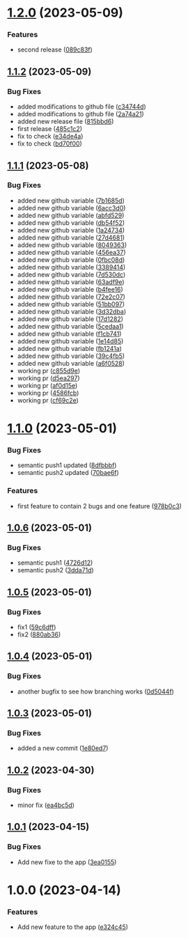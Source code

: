# [1.2.0](https://github.com/chamarasanjeewa/next-app/compare/v1.1.2...v1.2.0) (2023-05-09)


### Features

* second release ([089c83f](https://github.com/chamarasanjeewa/next-app/commit/089c83fd718f76dd9c6ce2081aff82605307d242))

## [1.1.2](https://github.com/chamarasanjeewa/next-app/compare/v1.1.1...v1.1.2) (2023-05-09)


### Bug Fixes

* added modifications to github file ([c34744d](https://github.com/chamarasanjeewa/next-app/commit/c34744df0a56f7fc97a741633cc90cfbe61fcbbf))
* added modifications to github file ([2a74a21](https://github.com/chamarasanjeewa/next-app/commit/2a74a213d0e7f008d26c821f9d23fd18b538c04c))
* added new release file ([815bbd6](https://github.com/chamarasanjeewa/next-app/commit/815bbd6ffee1db91b1aae4394986a72d40999099))
* first release ([485c1c2](https://github.com/chamarasanjeewa/next-app/commit/485c1c2d2024d41043a89008c23ff4bc3f511fb9))
* fix to check ([e34de4a](https://github.com/chamarasanjeewa/next-app/commit/e34de4a6d2f9dff9e54b48ab2698f22358b63012))
* fix to check ([bd70f00](https://github.com/chamarasanjeewa/next-app/commit/bd70f004b0378109fecfb7050ce353a7ba91fc61))

## [1.1.1](https://github.com/chamarasanjeewa/next-app/compare/v1.1.0...v1.1.1) (2023-05-08)


### Bug Fixes

* added new github variable ([7b1685d](https://github.com/chamarasanjeewa/next-app/commit/7b1685d8dfc2da92e77ded54dff91afacf757d41))
* added new github variable ([6acc3d0](https://github.com/chamarasanjeewa/next-app/commit/6acc3d08dac3e3d34765ba83edfe25ea6b065e37))
* added new github variable ([abfd529](https://github.com/chamarasanjeewa/next-app/commit/abfd5295e26d9532b5337ea65b1947ed67e8bcc2))
* added new github variable ([db54f52](https://github.com/chamarasanjeewa/next-app/commit/db54f52c3f93c660985e988f7cc1a70d112ba8ff))
* added new github variable ([1a24734](https://github.com/chamarasanjeewa/next-app/commit/1a2473461446545a8a3cb5ac25be9e822daede4e))
* added new github variable ([27d4681](https://github.com/chamarasanjeewa/next-app/commit/27d468123d253347b4cc8f4039f60d27f7706b78))
* added new github variable ([8049363](https://github.com/chamarasanjeewa/next-app/commit/80493632705896d855b6d7f65aea378369351945))
* added new github variable ([456ea37](https://github.com/chamarasanjeewa/next-app/commit/456ea379e680e35329962962719831d694d8795a))
* added new github variable ([0fbc08d](https://github.com/chamarasanjeewa/next-app/commit/0fbc08d1c7bade4beb78eb6eb903d1cfce9fb029))
* added new github variable ([3389414](https://github.com/chamarasanjeewa/next-app/commit/338941449401c16c4cede1043118cbcdd9e6fdd0))
* added new github variable ([7d530dc](https://github.com/chamarasanjeewa/next-app/commit/7d530dc4acd313b208334e3086a93003976272aa))
* added new github variable ([63adf9e](https://github.com/chamarasanjeewa/next-app/commit/63adf9e983122807a591db164fec9b84b48ec5a8))
* added new github variable ([b4fee16](https://github.com/chamarasanjeewa/next-app/commit/b4fee16c77c6c0173886813f8c8cff245afe08e8))
* added new github variable ([72e2c07](https://github.com/chamarasanjeewa/next-app/commit/72e2c07260cb81e7c1d95723294047fa8d73bf15))
* added new github variable ([51bb097](https://github.com/chamarasanjeewa/next-app/commit/51bb0973ccc9da93c4167bc8529e30b169c2a681))
* added new github variable ([3d32dba](https://github.com/chamarasanjeewa/next-app/commit/3d32dbab6459faa35d6275f209d19b54628e9b0a))
* added new github variable ([17d1282](https://github.com/chamarasanjeewa/next-app/commit/17d1282c59bb1a7f3b22192c2f6e109b7990ee5a))
* added new github variable ([5cedaa1](https://github.com/chamarasanjeewa/next-app/commit/5cedaa1871f96db6fb52f3a1cead85edf8be2845))
* added new github variable ([f1cb741](https://github.com/chamarasanjeewa/next-app/commit/f1cb741b05fab6393bfa882e1cd78c3392872197))
* added new github variable ([1e14d85](https://github.com/chamarasanjeewa/next-app/commit/1e14d850fb15758da0e83ea23ea1c585802e031a))
* added new github variable ([fb1241a](https://github.com/chamarasanjeewa/next-app/commit/fb1241ab3961de7ccff17aafa12191958f245071))
* added new github variable ([39c4fb5](https://github.com/chamarasanjeewa/next-app/commit/39c4fb5644a99f0fced87409a72de4db240c7730))
* added new github variable ([a6f0528](https://github.com/chamarasanjeewa/next-app/commit/a6f052814f856ec11ffac94198a7c6d3d78a4839))
* working pr ([c855d9e](https://github.com/chamarasanjeewa/next-app/commit/c855d9ea239a6cac8aa9bef9b4e1a266892760bb))
* working pr ([d5ea297](https://github.com/chamarasanjeewa/next-app/commit/d5ea297b6b80cc9908b68f3424331276af449103))
* working pr ([af0d15e](https://github.com/chamarasanjeewa/next-app/commit/af0d15e415e8e0c3fd4578bdd6debee0d43d31c1))
* working pr ([4586fcb](https://github.com/chamarasanjeewa/next-app/commit/4586fcbb6ddfa314bb1c9a722f1695dac7b977d1))
* working pr ([cf69c2e](https://github.com/chamarasanjeewa/next-app/commit/cf69c2edf564f0154b14ea7eec4cd999b470ebaa))

# [1.1.0](https://github.com/chamarasanjeewa/next-app/compare/v1.0.6...v1.1.0) (2023-05-01)


### Bug Fixes

* semantic push1 updated ([8dfbbbf](https://github.com/chamarasanjeewa/next-app/commit/8dfbbbf7ca5dbf00d606811dee596d81a8ad0774))
* semantic push2 updated ([70bae6f](https://github.com/chamarasanjeewa/next-app/commit/70bae6f55a9a6dd7af869d458c2bcd40076fa981))


### Features

* first feature to contain 2 bugs and one feature ([978b0c3](https://github.com/chamarasanjeewa/next-app/commit/978b0c3996e9f886b7a9a0175d176271caf54db0))

## [1.0.6](https://github.com/chamarasanjeewa/next-app/compare/v1.0.5...v1.0.6) (2023-05-01)


### Bug Fixes

* semantic push1 ([4726d12](https://github.com/chamarasanjeewa/next-app/commit/4726d12bf7668ebf163c2e739ed30c118839c0ba))
* semantic push2 ([3dda71d](https://github.com/chamarasanjeewa/next-app/commit/3dda71d99389eaf278cb256cd45ea239d2a71a54))

## [1.0.5](https://github.com/chamarasanjeewa/next-app/compare/v1.0.4...v1.0.5) (2023-05-01)


### Bug Fixes

* fix1 ([59c6dff](https://github.com/chamarasanjeewa/next-app/commit/59c6dff1e29833d06f1ea0ca7a4bbbf40e9b2886))
* fix2 ([880ab36](https://github.com/chamarasanjeewa/next-app/commit/880ab36a5a9714019957a3e0b41f66c1fb7d2cf8))

## [1.0.4](https://github.com/chamarasanjeewa/next-app/compare/v1.0.3...v1.0.4) (2023-05-01)


### Bug Fixes

* another bugfix to see how branching works ([0d5044f](https://github.com/chamarasanjeewa/next-app/commit/0d5044f0fe66ae24a177a3adb7321cd12afe73d2))

## [1.0.3](https://github.com/chamarasanjeewa/next-app/compare/v1.0.2...v1.0.3) (2023-05-01)


### Bug Fixes

* added a new commit ([1e80ed7](https://github.com/chamarasanjeewa/next-app/commit/1e80ed7326852b4b56a4db3b656718ee91ad6fd1))

## [1.0.2](https://github.com/chamarasanjeewa/next-app/compare/v1.0.1...v1.0.2) (2023-04-30)


### Bug Fixes

* minor fix ([ea4bc5d](https://github.com/chamarasanjeewa/next-app/commit/ea4bc5dc72598ed3c96c04a8e14314a73c48ed5b))

## [1.0.1](https://github.com/chamarasanjeewa/next-app/compare/v1.0.0...v1.0.1) (2023-04-15)


### Bug Fixes

* Add new fixe to the app ([3ea0155](https://github.com/chamarasanjeewa/next-app/commit/3ea015518dd73a4124ba82cb4b61f078d5c69335))

# 1.0.0 (2023-04-14)


### Features

* Add new feature to the app ([e324c45](https://github.com/chamarasanjeewa/next-app/commit/e324c45bcf045c9275d38d38450b00d445b779f3))
